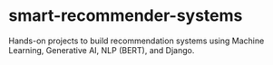 # smart-recommender-systems
Hands-on projects to build recommendation systems using Machine Learning, Generative AI, NLP (BERT), and Django.
